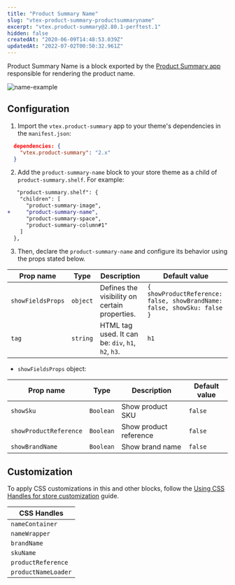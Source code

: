 ```yaml
---
title: "Product Summary Name"
slug: "vtex-product-summary-productsummaryname"
excerpt: "vtex.product-summary@2.80.1-perftest.1"
hidden: false
createdAt: "2020-06-09T14:48:53.039Z"
updatedAt: "2022-07-02T00:50:32.961Z"
---
```

Product Summary Name is a block exported by the [Product Summary app](https://developers.vtex.com/vtex-developer-docs/docs/vtex-product-summary) responsible for rendering the product name.

![name-example](https://user-images.githubusercontent.com/67270558/156374478-42cc320d-8aa9-432a-95c1-cf884534cbb1.png)
## Configuration

1. Import the `vtex.product-summary` app to your theme's dependencies in the `manifest.json`:

```json
  dependencies: {
    "vtex.product-summary": "2.x"
  }
```

2. Add the `product-summary-name` block to your store theme as a child of `product-summary.shelf`. For example:

```diff
   "product-summary.shelf": {
    "children": [
      "product-summary-image",
+     "product-summary-name",
      "product-summary-space",
      "product-summary-column#1"
    ]
  },
```
3. Then, declare the `product-summary-name` and configure its behavior using the props stated below.


| Prop name | Type | Description | Default value |
| ----------------- | --------- | ------------------------------------------------------------------------------------------------------------------------------------------------------------------------ | ------------- |
| `showFieldsProps` | `object` | Defines the visibility on certain properties. | `{ showProductReference: false, showBrandName: false, showSku: false }` |
| `tag` | `string` | HTML tag used. It can be: `div`, `h1`, `h2`, `h3`. | `h1` |

- `showFieldsProps` object:

| Prop name | Type | Description | Default value |
| --- | --- | --- | ---| 
| `showSku` | `Boolean` | Show product SKU | `false` |
| `showProductReference` | `Boolean` | Show product reference | `false`| 
| `showBrandName` | `Boolean` | Show brand name | `false`| 

## Customization

To apply CSS customizations in this and other blocks, follow the [Using CSS Handles for store customization](https://developers.vtex.com/vtex-developer-docs/docs/vtex-io-documentation-using-css-handles-for-store-customization) guide.

| CSS Handles        |
| ------------------ |
| `nameContainer` |
| `nameWrapper` |
| `brandName` |
| `skuName` |
| `productReference` |
| `productNameLoader` |